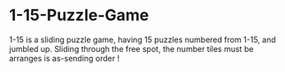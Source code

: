 # 1-15-Puzzle-Game
1-15 is a sliding puzzle game, having 15 puzzles numbered from 1-15, and jumbled up. Sliding through the free spot, the number tiles must be arranges is as-sending order !
